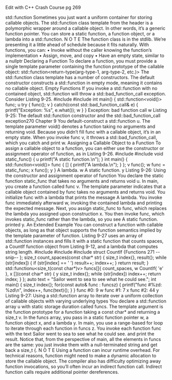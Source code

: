 Edit with C++ Crash Course pg 269

std::function
Sometimes you just want a uniform container for storing callable objects. The
std::function class template from the <functional> header is a polymorphic
wrapper around a callable object. In other words, it’s a generic function
pointer. You can store a static function, a function object, or a lambda into
a std::function.
N O T E The function class is in the stdlib. We’re presenting it a little ahead of schedule
because it fits naturally.
With functions, you can:
•	 Invoke without the caller knowing the function’s implementation
•	 Assign, move, and copy
•	 Have an empty state, similar to a nullptr
Declaring a Function
To declare a function, you must provide a single template parameter containing the function prototype of the callable object:
std::function<return-type(arg-type-1, arg-type-2, etc.)>
The std::function class template has a number of constructors. The
default constructor constructs a std::function in empty mode, meaning it
contains no callable object.
Empty Functions
If you invoke a std::function with no contained object, std::function will
throw a std::bad_function_call exception. Consider Listing 9-25.
#include <cstdio>
#include <functional>
int main() {
std::function<void()> func; u
try {
func(); v
} catch(const std::bad_function_call& e) {
printf("Exception: %s", e.what()); w
}
}
Exception: bad function call w
Listing 9-25: The default std::function constructor and the std::bad_function_call
exception270 Chapter 9
You default-construct a std::function u. The template parameter void()
denotes a function taking no arguments and returning void. Because you
didn’t fill func with a callable object, it’s in an empty state. When you invoke
func v, it throws a std::bad_function_call, which you catch and print w.
Assigning a Callable Object to a Function
To assign a callable object to a function, you can either use the constructor
or assignment operator of function, as in Listing 9-26.
#include <cstdio>
#include <functional>
void static_func() { u
printf("A static function.\n");
}
int main() {
std::function<void()> func { [] { printf("A lambda.\n"); } }; v
func(); w
func = static_func; x
func(); y
}
A lambda. w
A static function. y
Listing 9-26: Using the constructor and assignment operator of function
You declare the static function static_func that takes no arguments and
returns void u. In main, you create a function called func v. The template
parameter indicates that a callable object contained by func takes no arguments and returns void. You initialize func with a lambda that prints the
message A lambda. You invoke func immediately afterward w, invoking the
contained lambda and printing the expected message. Next, you assign
static_func to func, which replaces the lambda you assigned upon construction x. You then invoke func, which invokes static_func rather than the
lambda, so you see A static function. printed y.
An Extended Example
You can construct a function with callable objects, as long as that object supports the function semantics implied by the template parameter of function.
Listing 9-27 uses an array of std::function instances and fills it with a
static function that counts spaces, a CountIf function object from Listing 9-12,
and a lambda that computes string length.
#include <cstdio>
#include <cstdint>
#include <functional>
struct CountIf {Functions 271
--snip--
};
size_t count_spaces(const char* str) {
size_t index{}, result{};
while (str[index]) {
if (str[index] == ' ') result++;
index++;
}
return result;
}
std::functionu<size_t(const char*)v> funcs[]{
count_spaces, w
CountIf{ 'e' }, x
[](const char* str) { y
size_t index{};
while (str[index]) index++;
return index;
}
};
auto text = "Sailor went to sea to see what he could see.";
int main() {
size_t index{};
for(const auto& func : funcsz) {
printf("func #%zd: %zd\n", index++, func(text){);
}
}
func #0: 9 w
func #1: 7 x
func #2: 44 y
Listing 9-27: Using a std::function array to iterate over a uniform collection of callable
objects with varying underlying types
You declare a std::function array u with static storage duration called
funcs. The template argument is the function prototype for a function taking
a const char* and returning a size_t v. In the funcs array, you pass in a
static function pointer w, a function object x, and a lambda y. In main,
you use a range-based for loop to iterate through each function in funcs z.
You invoke each function func with the text Sailor went to sea to see what he
could see. and print the result.
Notice that, from the perspective of main, all the elements in funcs are
the same: you just invoke them with a null-terminated string and get back
a size_t {.
N O T E Using a function can incur runtime overhead. For technical reasons, function might
need to make a dynamic allocation to store the callable object. The compiler also has
difficulty optimizing away function invocations, so you’ll often incur an indirect
function call. Indirect function calls require additional pointer dereferences.
